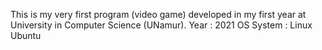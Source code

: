 This is my very first program (video game) developed in my first year at University in Computer Science (UNamur).
Year : 2021
OS System : Linux Ubuntu
